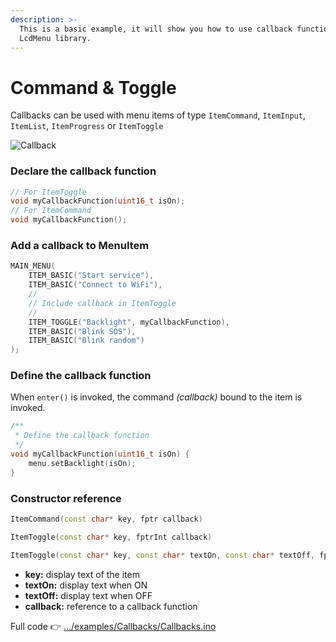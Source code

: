 ```yaml
---
description: >-
  This is a basic example, it will show you how to use callback functions in the
  LcdMenu library.
---
```


# Command & Toggle

Callbacks can be used with menu items of type `ItemCommand`, `ItemInput`, `ItemList`, `ItemProgress` or `ItemToggle`

<div align="left">

<img src="https://i.imgur.com/1CUPScl.gif" alt="Callback">

</div>

### Declare the callback function

```cpp
// For ItemToggle
void myCallbackFunction(uint16_t isOn);
// For ItemCommand
void myCallbackFunction();
```

### Add a callback to MenuItem

```cpp
MAIN_MENU(
    ITEM_BASIC("Start service"),
    ITEM_BASIC("Connect to WiFi"),
    //
    // Include callback in ItemToggle
    //
    ITEM_TOGGLE("Backlight", myCallbackFunction),
    ITEM_BASIC("Blink SOS"),
    ITEM_BASIC("Blink random")
);
```

### Define the callback function

When `enter()` is invoked, the command _(callback)_ bound to the item is invoked.

```cpp
/**
 * Define the callback function
 */
void myCallbackFunction(uint16_t isOn) {
    menu.setBacklight(isOn);
}
```

### Constructor reference

```cpp
ItemCommand(const char* key, fptr callback)
```

```cpp
ItemToggle(const char* key, fptrInt callback)
```

```cpp
ItemToggle(const char* key, const char* textOn, const char* textOff, fptrInt callback)
```

* **key:** display text of the item
* **textOn:** display text when ON
* **textOff:** display text when OFF
* **callback:** reference to a callback function

Full code 👉 [.../examples/Callbacks/Callbacks.ino](https://github.com/forntoh/LcdMenu/tree/master/examples/Callbacks/Callbacks.ino)
